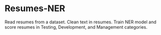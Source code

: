 # Resumes-NER
Read resumes from a dataset. Clean text in resumes. Train NER model and score resumes in Testing, Development, and Management categories.
